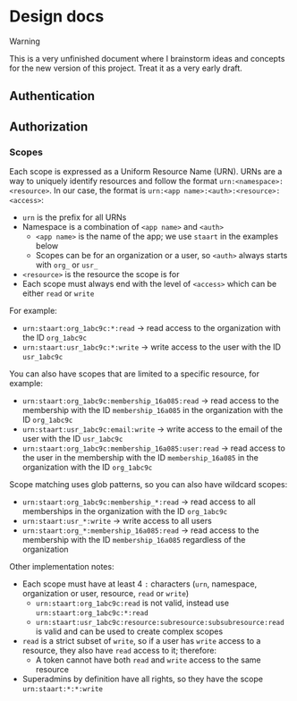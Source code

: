# Design docs

> [!WARNING]  
> This is a very unfinished document where I brainstorm ideas and concepts for the new version of this project. Treat it as a very early draft.

## Authentication

## Authorization

### Scopes

Each scope is expressed as a Uniform Resource Name (URN). URNs are a way to uniquely identify resources and follow the format `urn:<namespace>:<resource>`. In our case, the format is `urn:<app name>:<auth>:<resource>:<access>`:

- `urn` is the prefix for all URNs
- Namespace is a combination of `<app name>` and `<auth>`
  - `<app name>` is the name of the app; we use `staart` in the examples below
  - Scopes can be for an organization or a user, so `<auth>` always starts with `org_` or `usr_`
- `<resource>` is the resource the scope is for
- Each scope must always end with the level of `<access>` which can be either `read` or `write`

For example:

- `urn:staart:org_1abc9c:*:read` -> read access to the organization with the ID `org_1abc9c`
- `urn:staart:usr_1abc9c:*:write` -> write access to the user with the ID `usr_1abc9c`

You can also have scopes that are limited to a specific resource, for example:

- `urn:staart:org_1abc9c:membership_16a085:read` -> read access to the membership with the ID `membership_16a085` in the organization with the ID `org_1abc9c`
- `urn:staart:usr_1abc9c:email:write` -> write access to the email of the user with the ID `usr_1abc9c`
- `urn:staart:org_1abc9c:membership_16a085:user:read` -> read access to the user in the membership with the ID `membership_16a085` in the organization with the ID `org_1abc9c`

Scope matching uses glob patterns, so you can also have wildcard scopes:

- `urn:staart:org_1abc9c:membership_*:read` -> read access to all memberships in the organization with the ID `org_1abc9c`
- `urn:staart:usr_*:write` -> write access to all users
- `urn:staart:org_*:membership_16a085:read` -> read access to the membership with the ID `membership_16a085` regardless of the organization

Other implementation notes:

- Each scope must have at least 4 `:` characters (`urn`, namespace, organization or user, resource, `read` or `write`)
  - `urn:staart:org_1abc9c:read` is not valid, instead use `urn:staart:org_1abc9c:*:read`
  - `urn:staart:usr_1abc9c:resource:subresource:subsubresource:read` is valid and can be used to create complex scopes
- `read` is a strict subset of `write`, so if a user has `write` access to a resource, they also have `read` access to it; therefore:
  - A token cannot have both `read` and `write` access to the same resource
- Superadmins by definition have all rights, so they have the scope `urn:staart:*:*:write`
